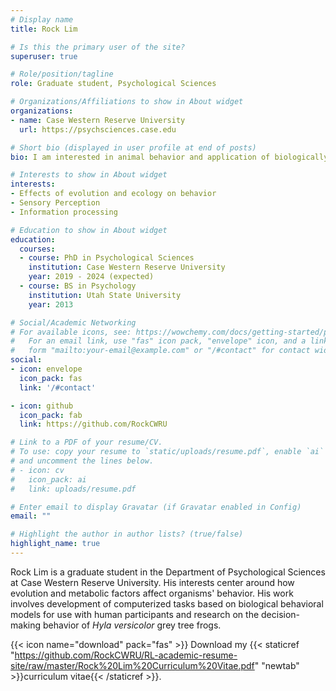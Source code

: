 ```yaml
---
# Display name
title: Rock Lim

# Is this the primary user of the site?
superuser: true

# Role/position/tagline
role: Graduate student, Psychological Sciences

# Organizations/Affiliations to show in About widget
organizations:
- name: Case Western Reserve University
  url: https://psychsciences.case.edu

# Short bio (displayed in user profile at end of posts)
bio: I am interested in animal behavior and application of biologically-informed behavioral models to humans.

# Interests to show in About widget
interests:
- Effects of evolution and ecology on behavior
- Sensory Perception
- Information processing

# Education to show in About widget
education:
  courses:
  - course: PhD in Psychological Sciences 
    institution: Case Western Reserve University
    year: 2019 - 2024 (expected)
  - course: BS in Psychology
    institution: Utah State University
    year: 2013

# Social/Academic Networking
# For available icons, see: https://wowchemy.com/docs/getting-started/page-builder/#icons
#   For an email link, use "fas" icon pack, "envelope" icon, and a link in the
#   form "mailto:your-email@example.com" or "/#contact" for contact widget.
social:
- icon: envelope
  icon_pack: fas
  link: '/#contact'

- icon: github
  icon_pack: fab
  link: https://github.com/RockCWRU

# Link to a PDF of your resume/CV.
# To use: copy your resume to `static/uploads/resume.pdf`, enable `ai` icons in `params.toml`, 
# and uncomment the lines below.
# - icon: cv
#   icon_pack: ai
#   link: uploads/resume.pdf

# Enter email to display Gravatar (if Gravatar enabled in Config)
email: ""

# Highlight the author in author lists? (true/false)
highlight_name: true
---
```


Rock Lim is a graduate student in the Department of Psychological Sciences at Case Western Reserve University. His interests center around how evolution and metabolic factors affect organisms' behavior. His work involves development of computerized tasks based on biological behavioral models for use with human participants and research on the decision-making behavior of *Hyla versicolor* grey tree frogs.

{{< icon name="download" pack="fas" >}} Download my {{< staticref "https://github.com/RockCWRU/RL-academic-resume-site/raw/master/Rock%20Lim%20Curriculum%20Vitae.pdf" "newtab" >}}curriculum vitae{{< /staticref >}}.
